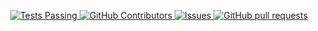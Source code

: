 <p align="center">
<a href="https://github.com/aftabrakinsad/aftabrakinsad.github.io/actions">
<img alt="Tests Passing" src="https://img.shields.io/static/v1?label=Test&message=Passing&color=limegreen&logo=github" />
</a>
<a href="https://github.com/aftabrakinsad/aftabrakinsad.github.io/graphs/contributors">
<img alt="GitHub Contributors" src="https://img.shields.io/github/contributors/aftabrakinsad/aftabrakinsad.github.io?label=Contributors&color=limegreen&logo=github" />
</a>
<a href="https://github.com/aftabrakinsad/aftabrakinsad.github.io/issues">
<img alt="Issues" src="https://img.shields.io/github/issues/aftabrakinsad/aftabrakinsad.github.io?label=Issues&color=0088ff&logo=github" />
</a>
<a href="https://github.com/aftabrakinsad/aftabrakinsad.github.io/pulls">
<img alt="GitHub pull requests" src="https://img.shields.io/github/issues-pr/aftabrakinsad/aftabrakinsad.github.io?label=Pull Requests&color=0088ff&logo=github" />
</a>
</p>
